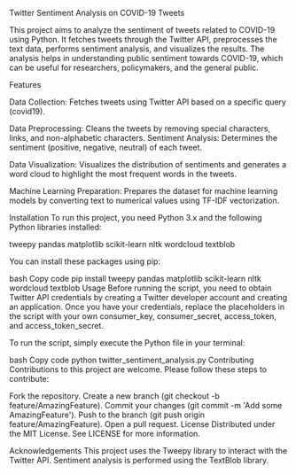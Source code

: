 Twitter Sentiment Analysis on COVID-19 Tweets


This project aims to analyze the sentiment of tweets related to COVID-19 using Python. It fetches tweets through the Twitter API, preprocesses the text data, performs sentiment analysis, and visualizes the results. The analysis helps in understanding public sentiment towards COVID-19, which can be useful for researchers, policymakers, and the general public.


Features

Data Collection: Fetches tweets using Twitter API based on a specific query (covid19).

Data Preprocessing: Cleans the tweets by removing special characters, links, and non-alphabetic characters.
Sentiment Analysis: Determines the sentiment (positive, negative, neutral) of each tweet.

Data Visualization: Visualizes the distribution of sentiments and generates a word cloud to highlight the most frequent words in the tweets.

Machine Learning Preparation: Prepares the dataset for machine learning models by converting text to numerical values using TF-IDF vectorization.


Installation
To run this project, you need Python 3.x and the following Python libraries installed:

tweepy
pandas
matplotlib
scikit-learn
nltk
wordcloud
textblob

You can install these packages using pip:

bash
Copy code
pip install tweepy pandas matplotlib scikit-learn nltk wordcloud textblob
Usage
Before running the script, you need to obtain Twitter API credentials by creating a Twitter developer account and creating an application. Once you have your credentials, replace the placeholders in the script with your own consumer_key, consumer_secret, access_token, and access_token_secret.

To run the script, simply execute the Python file in your terminal:

bash
Copy code
python twitter_sentiment_analysis.py
Contributing
Contributions to this project are welcome. Please follow these steps to contribute:

Fork the repository.
Create a new branch (git checkout -b feature/AmazingFeature).
Commit your changes (git commit -m 'Add some AmazingFeature').
Push to the branch (git push origin feature/AmazingFeature).
Open a pull request.
License
Distributed under the MIT License. See LICENSE for more information.

Acknowledgements
This project uses the Tweepy library to interact with the Twitter API.
Sentiment analysis is performed using the TextBlob library.
